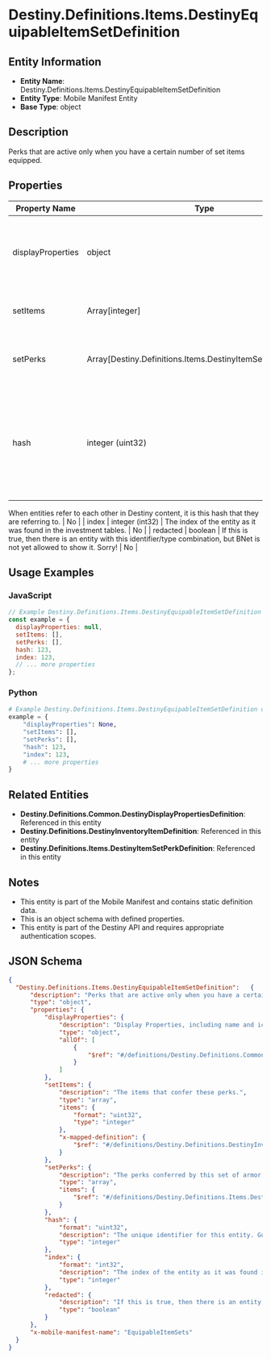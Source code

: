 # Destiny.Definitions.Items.DestinyEquipableItemSetDefinition

## Entity Information
- **Entity Name**: Destiny.Definitions.Items.DestinyEquipableItemSetDefinition
- **Entity Type**: Mobile Manifest Entity
- **Base Type**: object

## Description
Perks that are active only when you have a certain number of set items equipped.

## Properties

| Property Name | Type | Description | Required |
|---------------|------|-------------|----------|
| displayProperties | object | Display Properties, including name and icon, for this item set | No |
| setItems | Array[integer] | The items that confer these perks. | No |
| setPerks | Array[Destiny.Definitions.Items.DestinyItemSetPerkDefinition] | The perks conferred by this set of armor pieces. | No |
| hash | integer (uint32) | The unique identifier for this entity. Guaranteed to be unique for the type of entity, but not globally.
When entities refer to each other in Destiny content, it is this hash that they are referring to. | No |
| index | integer (int32) | The index of the entity as it was found in the investment tables. | No |
| redacted | boolean | If this is true, then there is an entity with this identifier/type combination, but BNet is not yet allowed to show it. Sorry! | No |

## Usage Examples

### JavaScript
```javascript
// Example Destiny.Definitions.Items.DestinyEquipableItemSetDefinition object
const example = {
  displayProperties: null,
  setItems: [],
  setPerks: [],
  hash: 123,
  index: 123,
  // ... more properties
};
```

### Python
```python
# Example Destiny.Definitions.Items.DestinyEquipableItemSetDefinition object
example = {
    "displayProperties": None,
    "setItems": [],
    "setPerks": [],
    "hash": 123,
    "index": 123,
    # ... more properties
}
```

## Related Entities
- **Destiny.Definitions.Common.DestinyDisplayPropertiesDefinition**: Referenced in this entity
- **Destiny.Definitions.DestinyInventoryItemDefinition**: Referenced in this entity
- **Destiny.Definitions.Items.DestinyItemSetPerkDefinition**: Referenced in this entity

## Notes
- This entity is part of the Mobile Manifest and contains static definition data.
- This is an object schema with defined properties.
- This entity is part of the Destiny API and requires appropriate authentication scopes.

## JSON Schema
```json
{
  "Destiny.Definitions.Items.DestinyEquipableItemSetDefinition":   {
      "description": "Perks that are active only when you have a certain number of set items equipped.",
      "type": "object",
      "properties": {
          "displayProperties": {
              "description": "Display Properties, including name and icon, for this item set",
              "type": "object",
              "allOf": [
                  {
                      "$ref": "#/definitions/Destiny.Definitions.Common.DestinyDisplayPropertiesDefinition"
                  }
              ]
          },
          "setItems": {
              "description": "The items that confer these perks.",
              "type": "array",
              "items": {
                  "format": "uint32",
                  "type": "integer"
              },
              "x-mapped-definition": {
                  "$ref": "#/definitions/Destiny.Definitions.DestinyInventoryItemDefinition"
              }
          },
          "setPerks": {
              "description": "The perks conferred by this set of armor pieces.",
              "type": "array",
              "items": {
                  "$ref": "#/definitions/Destiny.Definitions.Items.DestinyItemSetPerkDefinition"
              }
          },
          "hash": {
              "format": "uint32",
              "description": "The unique identifier for this entity. Guaranteed to be unique for the type of entity, but not globally.\r\nWhen entities refer to each other in Destiny content, it is this hash that they are referring to.",
              "type": "integer"
          },
          "index": {
              "format": "int32",
              "description": "The index of the entity as it was found in the investment tables.",
              "type": "integer"
          },
          "redacted": {
              "description": "If this is true, then there is an entity with this identifier/type combination, but BNet is not yet allowed to show it. Sorry!",
              "type": "boolean"
          }
      },
      "x-mobile-manifest-name": "EquipableItemSets"
  }
}
```
